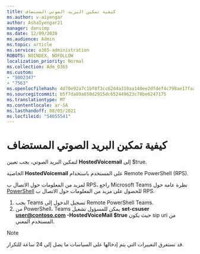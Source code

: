 ```yaml
---
title: كيفية تمكين البريد الصوتي المستضاف
ms.author: v-aiyengar
author: AshaIyengar21
manager: dansimp
ms.date: 12/09/2020
ms.audience: Admin
ms.topic: article
ms.service: o365-administration
ROBOTS: NOINDEX, NOFOLLOW
localization_priority: Normal
ms.collection: Adm_O365
ms.custom:
- "9002347"
- "7563"
ms.openlocfilehash: 4d70e92a7c1bf8f3cc62d4a310aa140ee2dfdef4c798ae17faa961736d9db500
ms.sourcegitcommit: b5f7da89a650d2915dc652449623c78be6247175
ms.translationtype: MT
ms.contentlocale: ar-SA
ms.lasthandoff: 08/05/2021
ms.locfileid: "54055541"
---
```

# <a name="how-to-enable-hosted-voicemail"></a>كيفية تمكين البريد الصوتي المستضاف

لتمكين البريد الصوتي، يجب تعيين **HostedVoicemail** إلى $true.

الخاصية **HostedVoicemail** على المستخدم باستخدام Remote PowerShell (RPS).

لمزيد من المعلومات حول الاتصال ب RPS، راجع Microsoft Teams نظرة عامة حول [PowerShell](https://docs.microsoft.com/microsoftteams/teams-powershell-overview) للحصول على مزيد من المعلومات حول الاتصال ب RPS.

1. يجب Teams تسجيل الدخول إلى Remote PowerShell Teams.
1. من PowerShell، Teams يمكن للمسؤول تشغيل **set-csuser user@contoso.com -HostedVoiceMail $true** حيث يكون sip uri من المستخدم المعني.

> [!NOTE]
> قد تستغرق التغييرات التي يتم إدخالها على السياسات ما يصل إلى 24 ساعة للتكرار.